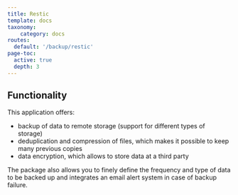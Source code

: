 ```yaml
---
title: Restic
template: docs
taxonomy:
    category: docs
routes:
  default: '/backup/restic'
page-toc:
  active: true
  depth: 3
---
```


## Functionality

This application offers:

- backup of data to remote storage (support for different types of storage)
- deduplication and compression of files, which makes it possible to keep many previous copies
- data encryption, which allows to store data at a third party

The package also allows you to finely define the frequency and type of data to be backed up and integrates an email alert system in case of backup failure.
